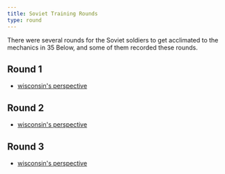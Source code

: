 ```yaml
---
title: Soviet Training Rounds
type: round
---
```


There were several rounds for the Soviet soldiers to get acclimated to the mechanics in 35 Below, and some of them recorded these rounds.

## Round 1

- [wisconsin's perspective](https://www.youtube.com/watch?v=q5cg3hZweHQ)

## Round 2

- [wisconsin's perspective](https://www.youtube.com/watch?v=tJScPONbapw)

## Round 3

- [wisconsin's perspective](https://www.youtube.com/watch?v=71otxT7Ib8k)
